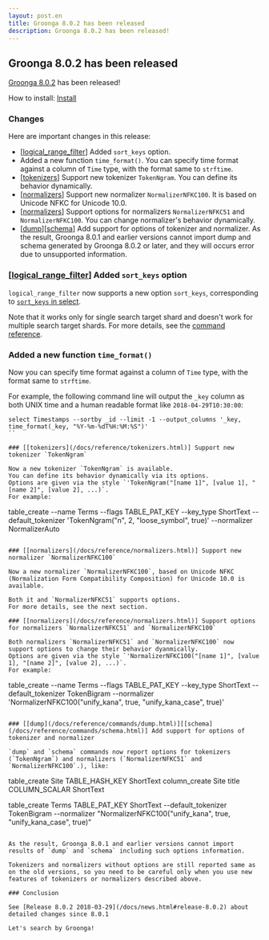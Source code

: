 ```yaml
---
layout: post.en
title: Groonga 8.0.2 has been released
description: Groonga 8.0.2 has been released!
---
```


## Groonga 8.0.2 has been released

[Groonga 8.0.2](/docs/news.html#release-8.0.2) has been released!

How to install: [Install](/docs/install.html)

### Changes

Here are important changes in this release:

  * [[logical_range_filter](/docs/reference/commands/logical_range_filter.html)] Added `sort_keys` option.
  * Added a new function `time_format()`. You can specify time format against a column of `Time` type, with the format same to `strftime`.
  * [[tokenizers](/docs/reference/tokenizers.html)] Support new tokenizer `TokenNgram`. You can define its behavior dynamically.
  * [[normalizers](/docs/reference/normalizers.html)] Support new normalizer `NormalizerNFKC100`. It is based on Unicode NFKC for Unicode 10.0.
  * [[normalizers](/docs/reference/normalizers.html)] Support options for normalizers `NormalizerNFKC51` and `NormalizerNFKC100`. You can change normalizer's behavior dynamically.
  * [[dump](/docs/reference/commands/dump.html)][[schema](/docs/reference/commands/schema.html)] Add support for options of tokenizer and normalizer. As the result, Groonga 8.0.1 and earlier versions cannot import dump and schema generated by Groonga 8.0.2 or later, and they will occurs error due to unsupported information.


### [[logical_range_filter](/docs/reference/commands/logical_range_filter.html)] Added `sort_keys` option

`logical_range_filter` now supports a new option `sort_keys`, corresponding to [`sort_keys` in select](/docs/reference/commands/select.html#select-sort-keys).

Note that it works only for single search target shard and doesn't work for multiple search target shards.
For more details, see the [command reference](/docs/reference/commands/logical_range_filter.html#sort-keys).

### Added a new function `time_format()`

Now you can specify time format against a column of `Time` type, with the format same to `strftime`.

For example, the following command line will output the `_key` column as both UNIX time and a human readable format like `2018-04-29T10:30:00`:

```
select Timestamps --sortby _id --limit -1 --output_columns '_key, time_format(_key, "%Y-%m-%dT%H:%M:%S")'
``

### [[tokenizers](/docs/reference/tokenizers.html)] Support new tokenizer `TokenNgram`

Now a new tokenizer `TokenNgram` is available.
You can define its behavior dynamically via its options.
Options are given via the style `'TokenNgram("[name 1]", [value 1], "[name 2]", [value 2], ...)`.
For example:

```
table_create --name Terms --flags TABLE_PAT_KEY --key_type ShortText --default_tokenizer 'TokenNgram("n", 2, "loose_symbol", true)' --normalizer NormalizerAuto
```

### [[normalizers](/docs/reference/normalizers.html)] Support new normalizer `NormalizerNFKC100`

Now a new normalizer `NormalizerNFKC100`, based on Unicode NFKC (Normalization Form Compatibility Composition) for Unicode 10.0 is available.

Both it and `NormalizerNFKC51` supports options.
For more details, see the next section.

### [[normalizers](/docs/reference/normalizers.html)] Support options for normalizers `NormalizerNFKC51` and `NormalizerNFKC100`

Both normalizers `NormalizerNFKC51` and `NormalizerNFKC100` now support options to change their behavior dyanmically.
Options are given via the style `'NormalizerNFKC100("[name 1]", [value 1], "[name 2]", [value 2], ...)`.
For example:

```
table_create --name Terms --flags TABLE_PAT_KEY --key_type ShortText --default_tokenizer TokenBigram --normalizer 'NormalizerNFKC100("unify_kana", true, "unify_kana_case", true)'
```

### [[dump](/docs/reference/commands/dump.html)][[schema](/docs/reference/commands/schema.html)] Add support for options of tokenizer and normalizer

`dump` and `schema` commands now report options for tokenizers (`TokenNgram`) and normalizers (`NormalizerNFKC51` and `NormalizerNFKC100`.), like:

```
table_create Site TABLE_HASH_KEY ShortText
column_create Site title COLUMN_SCALAR ShortText

table_create Terms TABLE_PAT_KEY ShortText --default_tokenizer TokenBigram --normalizer "NormalizerNFKC100(\"unify_kana\", true, \"unify_kana_case\", true)"
```

As the result, Groonga 8.0.1 and earlier versions cannot import results of `dump` and `schema` including such options information.

Tokenizers and normalizers without options are still reported same as on the old versions, so you need to be careful only when you use new features of tokenizers or normalizers described above.

### Conclusion

See [Release 8.0.2 2018-03-29](/docs/news.html#release-8.0.2) about detailed changes since 8.0.1

Let's search by Groonga!
